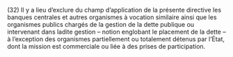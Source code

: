 (32) Il y a lieu d’exclure du champ d’application de la présente directive les banques centrales et autres organismes à vocation similaire ainsi que les organismes publics chargés de la gestion de la dette publique ou intervenant dans ladite gestion – notion englobant le placement de la dette – à l’exception des organismes partiellement ou totalement détenus par l’État, dont la mission est commerciale ou liée à des prises de participation.